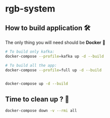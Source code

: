 # rgb-system

## How to build application 🛠️

The only thing you will need should be **Docker** 🐋

```bash
# To build only kafka:
docker-compose --profile=kafka up -d --build

# To build all the app:
docker-compose --profile=full up -d --build


docker-compose up -d --build
```

## Time to clean up ? 🧽

```bash
docker-compose down -v --rmi all
```
